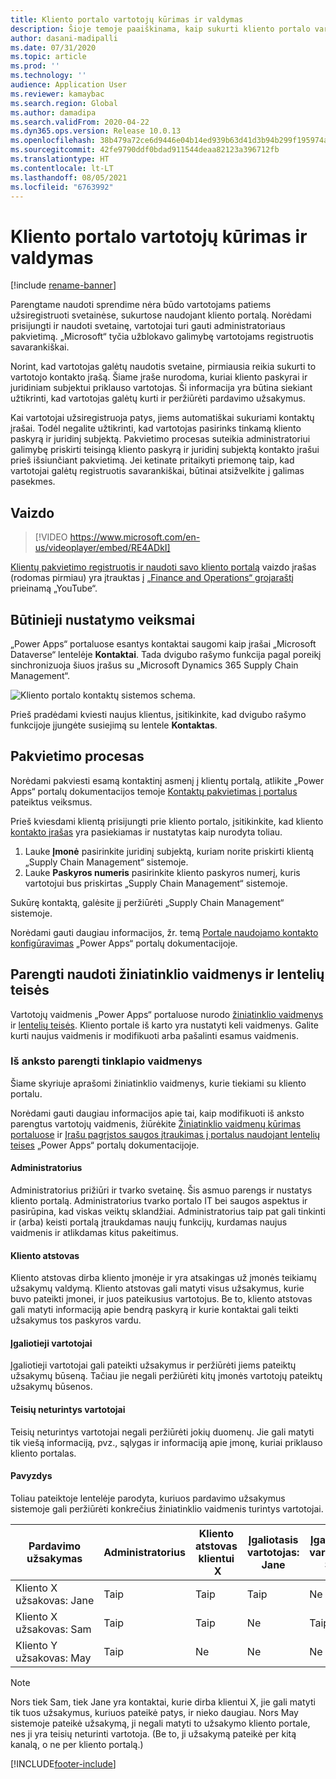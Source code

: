 ```yaml
---
title: Kliento portalo vartotojų kūrimas ir valdymas
description: Šioje temoje paaiškinama, kaip sukurti kliento portalo vartotojų paskyras ir nustatyti jų teises.
author: dasani-madipalli
ms.date: 07/31/2020
ms.topic: article
ms.prod: ''
ms.technology: ''
audience: Application User
ms.reviewer: kamaybac
ms.search.region: Global
ms.author: damadipa
ms.search.validFrom: 2020-04-22
ms.dyn365.ops.version: Release 10.0.13
ms.openlocfilehash: 38b479a72ce6d9446e04b14ed939b63d41d3b94b299f195974a84ca7c8ad0d65
ms.sourcegitcommit: 42fe9790ddf0bdad911544deaa82123a396712fb
ms.translationtype: HT
ms.contentlocale: lt-LT
ms.lasthandoff: 08/05/2021
ms.locfileid: "6763992"
---
```

# <a name="create-and-manage-customer-portal-users"></a>Kliento portalo vartotojų kūrimas ir valdymas

[!include [rename-banner](~/includes/cc-data-platform-banner.md)]

Parengtame naudoti sprendime nėra būdo vartotojams patiems užsiregistruoti svetainėse, sukurtose naudojant kliento portalą. Norėdami prisijungti ir naudoti svetainę, vartotojai turi gauti administratoriaus pakvietimą. „Microsoft“ tyčia užblokavo galimybę vartotojams registruotis savarankiškai.

Norint, kad vartotojas galėtų naudotis svetaine, pirmiausia reikia sukurti to vartotojo kontakto įrašą. Šiame įraše nurodoma, kuriai kliento paskyrai ir juridiniam subjektui priklauso vartotojas. Ši informacija yra būtina siekiant užtikrinti, kad vartotojas galėtų kurti ir peržiūrėti pardavimo užsakymus.

Kai vartotojai užsiregistruoja patys, jiems automatiškai sukuriami kontaktų įrašai. Todėl negalite užtikrinti, kad vartotojas pasirinks tinkamą kliento paskyrą ir juridinį subjektą. Pakvietimo procesas suteikia administratoriui galimybę priskirti teisingą kliento paskyrą ir juridinį subjektą kontakto įrašui prieš išsiunčiant pakvietimą. Jei ketinate pritaikyti priemonę taip, kad vartotojai galėtų registruotis savarankiškai, būtinai atsižvelkite į galimas pasekmes.

## <a name="video"></a>Vaizdo
> [!VIDEO https://www.microsoft.com/en-us/videoplayer/embed/RE4ADkI]

[Klientų pakvietimo registruotis ir naudoti savo kliento portalą](https://youtu.be/drGUYHX9QIQ) vaizdo įrašas (rodomas pirmiau) yra įtrauktas į [„Finance and Operations“ grojaraštį](https://www.youtube.com/playlist?list=PLcakwueIHoT_SYfIaPGoOhloFoCXiUSyW) prieinamą „YouTube“.

## <a name="prerequisite-setup"></a>Būtinieji nustatymo veiksmai

„Power Apps“ portaluose esantys kontaktai saugomi kaip įrašai „Microsoft Dataverse“ lentelėje **Kontaktai**. Tada dvigubo rašymo funkcija pagal poreikį sinchronizuoja šiuos įrašus su „Microsoft Dynamics 365 Supply Chain Management“.

![Kliento portalo kontaktų sistemos schema.](media/customer-portal-contacts.png "Kliento portalo kontaktų sistemos schema")

Prieš pradėdami kviesti naujus klientus, įsitikinkite, kad dvigubo rašymo funkcijoje įjungėte susiejimą su lentele **Kontaktas**.

## <a name="the-invitation-process"></a>Pakvietimo procesas

Norėdami pakviesti esamą kontaktinį asmenį į klientų portalą, atlikite „Power Apps“ portalų dokumentacijos temoje [Kontaktų pakvietimas į portalus](/powerapps/maker/portals/configure/invite-contacts) pateiktus veiksmus.

Prieš kviesdami klientą prisijungti prie kliento portalo, įsitikinkite, kad kliento [kontakto įrašas](/powerapps/maker/portals/configure/configure-contacts) yra pasiekiamas ir nustatytas kaip nurodyta toliau.

1. Lauke **Įmonė** pasirinkite juridinį subjektą, kuriam norite priskirti klientą „Supply Chain Management“ sistemoje.
2. Lauke **Paskyros numeris** pasirinkite kliento paskyros numerį, kuris vartotojui bus priskirtas „Supply Chain Management“ sistemoje.

Sukūrę kontaktą, galėsite jį peržiūrėti „Supply Chain Management“ sistemoje.

Norėdami gauti daugiau informacijos, žr. temą [Portale naudojamo kontakto konfigūravimas](/powerapps/maker/portals/configure/configure-contacts) „Power Apps“ portalų dokumentacijoje.

## <a name="out-of-box-web-roles-and-table-permissions"></a>Parengti naudoti žiniatinklio vaidmenys ir lentelių teisės

Vartotojų vaidmenis „Power Apps“ portaluose nurodo [žiniatinklio vaidmenys](/powerapps/maker/portals/configure/create-web-roles) ir [lentelių teisės](/powerapps/maker/portals/configure/assign-entity-permissions). Kliento portale iš karto yra nustatyti keli vaidmenys. Galite kurti naujus vaidmenis ir modifikuoti arba pašalinti esamus vaidmenis.

### <a name="out-of-box-web-roles"></a>Iš anksto parengti tinklapio vaidmenys

Šiame skyriuje aprašomi žiniatinklio vaidmenys, kurie tiekiami su kliento portalu.

Norėdami gauti daugiau informacijos apie tai, kaip modifikuoti iš anksto parengtus vartotojų vaidmenis, žiūrėkite [Žiniatinklio vaidmenų kūrimas portaluose](/powerapps/maker/portals/configure/create-web-roles) ir [Įrašu pagrįstos saugos įtraukimas į portalus naudojant lentelių teises](/powerapps/maker/portals/configure/assign-entity-permissions) „Power Apps“ portalų dokumentacijoje.

#### <a name="administrator"></a>Administratorius

Administratorius prižiūri ir tvarko svetainę. Šis asmuo parengs ir nustatys kliento portalą. Administratorius tvarko portalo IT bei saugos aspektus ir pasirūpina, kad viskas veiktų sklandžiai. Administratorius taip pat gali tinkinti ir (arba) keisti portalą įtraukdamas naujų funkcijų, kurdamas naujus vaidmenis ir atlikdamas kitus pakeitimus.

#### <a name="customer-representative"></a>Kliento atstovas

Kliento atstovas dirba kliento įmonėje ir yra atsakingas už įmonės teikiamų užsakymų valdymą. Kliento atstovas gali matyti visus užsakymus, kurie buvo pateikti įmonei, ir juos pateikusius vartotojus. Be to, kliento atstovas gali matyti informaciją apie bendrą paskyrą ir kurie kontaktai gali teikti užsakymus tos paskyros vardu.

#### <a name="authorized-users"></a>Įgaliotieji vartotojai

Įgaliotieji vartotojai gali pateikti užsakymus ir peržiūrėti jiems pateiktų užsakymų būseną. Tačiau jie negali peržiūrėti kitų įmonės vartotojų pateiktų užsakymų būsenos.

#### <a name="unauthorized-users"></a>Teisių neturintys vartotojai

Teisių neturintys vartotojai negali peržiūrėti jokių duomenų. Jie gali matyti tik viešą informaciją, pvz., sąlygas ir informaciją apie įmonę, kuriai priklauso kliento portalas.

#### <a name="example"></a>Pavyzdys

Toliau pateiktoje lentelėje parodyta, kuriuos pardavimo užsakymus sistemoje gali peržiūrėti konkrečius žiniatinklio vaidmenis turintys vartotojai.

| Pardavimo užsakymas | Administratorius | Kliento atstovas klientui &nbsp;X | Įgaliotasis vartotojas: Jane | Įgaliotasis vartotojas: Sam | Teisių neturintis vartotojas: May |
|---|---|---|---|---|---|
| Kliento&nbsp;X užsakovas:&nbsp;Jane | Taip | Taip | Taip | Ne | Ne |
| Kliento&nbsp;X užsakovas:&nbsp;Sam | Taip | Taip | Ne | Taip | Ne |
| Kliento&nbsp;Y užsakovas:&nbsp;May | Taip | Ne | Ne | Ne | Ne |

> [!NOTE]
> Nors tiek Sam, tiek Jane yra kontaktai, kurie dirba klientui X, jie gali matyti tik tuos užsakymus, kuriuos pateikė patys, ir nieko daugiau. Nors May sistemoje pateikė užsakymą, ji negali matyti to užsakymo kliento portale, nes ji yra teisių neturinti vartotoja. (Be to, ji užsakymą pateikė per kitą kanalą, o ne per kliento portalą.)


[!INCLUDE[footer-include](../../includes/footer-banner.md)]